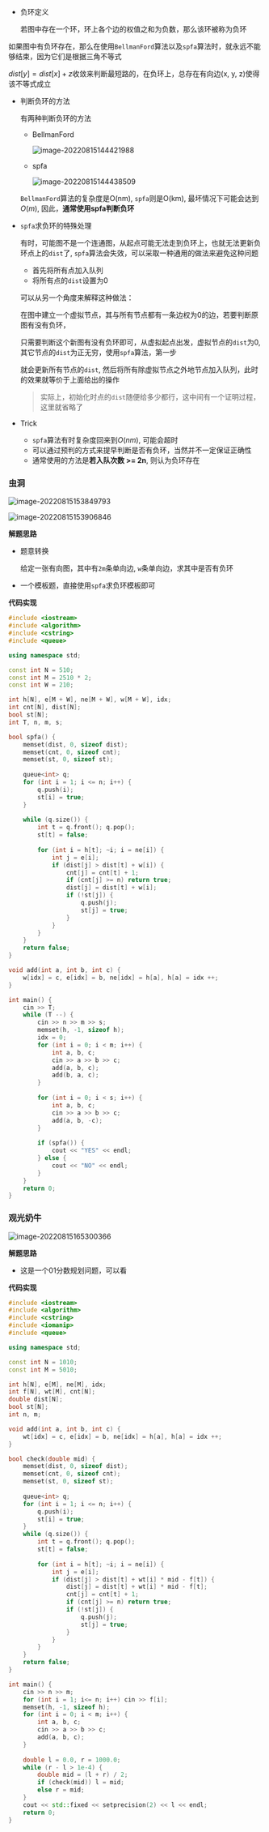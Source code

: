 - 负环定义

  若图中存在一个环，环上各个边的权值之和为负数，那么该环被称为负环



如果图中有负环存在，那么在使用`BellmanFord`算法以及`spfa`算法时，就永远不能够结束，因为它们是根据三角不等式

$dist[y] = dist[x] + z$收敛来判断最短路的，在负环上，总存在有向边(x, y, z)使得该不等式成立



- 判断负环的方法

  有两种判断负环的方法

  - BellmanFord

    ![image-20220815144421988](http://www.cdn.liver0377.xyz/typora/202208151444036.png)

  - spfa

    ![image-20220815144438509](http://www.cdn.liver0377.xyz/typora/202208151444541.png)

  `BellmanFord`算法的复杂度是O(nm), `spfa`则是O(km), 最坏情况下可能会达到$O(m)$, 因此，**通常使用spfa判断负环**



- `spfa`求负环的特殊处理

  有时，可能图不是一个连通图，从起点可能无法走到负环上，也就无法更新负环点上的`dist`了, `spfa`算法会失效，可以采取一种通用的做法来避免这种问题

  - 首先将所有点加入队列
  - 将所有点的`dist`设置为0

  可以从另一个角度来解释这种做法：

     在图中建立一个虚拟节点，其与所有节点都有一条边权为0的边，若要判断原图有没有负环，

  只需要判断这个新图有没有负环即可，从虚拟起点出发，虚拟节点的`dist`为0, 其它节点的`dist`为正无穷，使用`spfa`算法，第一步

  就会更新所有节点的`dist`, 然后将所有除虚拟节点之外地节点加入队列，此时的效果就等价于上面给出的操作

  > 实际上，初始化时点的`dist`随便给多少都行，这中间有一个证明过程，这里就省略了

- Trick
  - `spfa`算法有时复杂度回来到$O(nm)$, 可能会超时
  - 可以通过预判的方式来提早判断是否有负环，当然并不一定保证正确性
  - 通常使用的方法是**若入队次数 >= 2n**, 则认为负环存在







### 虫洞

![image-20220815153849793](http://www.cdn.liver0377.xyz/typora/202208151538867.png)

![image-20220815153906846](http://www.cdn.liver0377.xyz/typora/202208151539896.png)



**解题思路**

- 题意转换

  给定一张有向图，其中有`2m`条单向边, `w`条单向边，求其中是否有负环

- 一个模板题，直接使用`spfa`求负环模板即可



**代码实现**

```cc
#include <iostream>
#include <algorithm>
#include <cstring>
#include <queue>

using namespace std;

const int N = 510;
const int M = 2510 * 2;
const int W = 210;

int h[N], e[M + W], ne[M + W], w[M + W], idx;
int cnt[N], dist[N];
bool st[N];
int T, n, m, s;

bool spfa() {
    memset(dist, 0, sizeof dist);
    memset(cnt, 0, sizeof cnt);
    memset(st, 0, sizeof st);
    
    queue<int> q;
    for (int i = 1; i <= n; i++) {
        q.push(i);
        st[i] = true;
    }
    
    while (q.size()) {
        int t = q.front(); q.pop();
        st[t] = false;
        
        for (int i = h[t]; ~i; i = ne[i]) {
            int j = e[i];
            if (dist[j] > dist[t] + w[i]) {
                cnt[j] = cnt[t] + 1;
                if (cnt[j] >= n) return true;
                dist[j] = dist[t] + w[i];
                if (!st[j]) {
                    q.push(j);
                    st[j] = true;
                }
            }
        }
    }
    return false;
}

void add(int a, int b, int c) {
    w[idx] = c, e[idx] = b, ne[idx] = h[a], h[a] = idx ++;
}

int main() {
    cin >> T;
    while (T --) {
        cin >> n >> m >> s;
        memset(h, -1, sizeof h);
        idx = 0;
        for (int i = 0; i < m; i++) {
            int a, b, c;
            cin >> a >> b >> c;
            add(a, b, c);
            add(b, a, c);
        }
        
        for (int i = 0; i < s; i++) {
            int a, b, c;
            cin >> a >> b >> c;
            add(a, b, -c);
        }
        
        if (spfa()) {
            cout << "YES" << endl;
        } else {
            cout << "NO" << endl;
        }
    }
    return 0;
}
```











### 观光奶牛

![image-20220815165300366](http://www.cdn.liver0377.xyz/typora/202208151653431.png)



**解题思路**

- 这是一个01分数规划问题，可以看



**代码实现**

```cc
#include <iostream>
#include <algorithm>
#include <cstring>
#include <iomanip>
#include <queue>

using namespace std;

const int N = 1010;
const int M = 5010;

int h[N], e[M], ne[M], idx;
int f[N], wt[M], cnt[N];
double dist[N];
bool st[N];
int n, m;

void add(int a, int b, int c) {
    wt[idx] = c, e[idx] = b, ne[idx] = h[a], h[a] = idx ++;
}

bool check(double mid) {
    memset(dist, 0, sizeof dist);
    memset(cnt, 0, sizeof cnt);
    memset(st, 0, sizeof st);
    
    queue<int> q;
    for (int i = 1; i <= n; i++) {
        q.push(i);
        st[i] = true;
    }
    while (q.size()) {
        int t = q.front(); q.pop();
        st[t] = false;
        
        for (int i = h[t]; ~i; i = ne[i]) {
            int j = e[i];
            if (dist[j] > dist[t] + wt[i] * mid - f[t]) {
                dist[j] = dist[t] + wt[i] * mid - f[t];
                cnt[j] = cnt[t] + 1;
                if (cnt[j] >= n) return true;
                if (!st[j]) {
                    q.push(j);
                    st[j] = true;
                }
            }
        }
    }
    return false;
}

int main() {
    cin >> n >> m;
    for (int i = 1; i<= n; i++) cin >> f[i];
    memset(h, -1, sizeof h);
    for (int i = 0; i < m; i++) {
        int a, b, c;
        cin >> a >> b >> c;
        add(a, b, c);
    }
    
    double l = 0.0, r = 1000.0;
    while (r - l > 1e-4) {
        double mid = (l + r) / 2;
        if (check(mid)) l = mid;
        else r = mid;
    }
    cout << std::fixed << setprecision(2) << l << endl;
    return 0;
}
```




